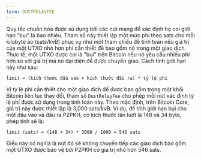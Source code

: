 ```yaml
---
term: DUSTRELAYFEE
---
```


Quy tắc chuẩn hóa được sử dụng bởi các nút mạng để xác định họ coi giới hạn "bụi" là bao nhiêu. Tham số này thiết lập một mức phí theo sats cho mỗi kilobyte ảo (sats/kvB) phục vụ như một tham chiếu để tính toán nếu giá trị của một UTXO nhỏ hơn phí cần thiết để bao gồm nó trong một giao dịch. Thực tế, một UTXO được coi là "bụi" trên Bitcoin nếu nó yêu cầu nhiều phí hơn so với giá trị mà nó đại diện để được chuyển giao. Cách tính giới hạn này như sau:

```text
limit = (kích thước đầu vào + kích thước đầu ra) * tỷ lệ phí
```

Vì tỷ lệ phí cần thiết cho một giao dịch để được bao gồm trong một khối Bitcoin liên tục thay đổi, tham số `DustRelayFee` cho phép mỗi nút xác định tỷ lệ phí được sử dụng trong tính toán này. Theo mặc định, trên Bitcoin Core, giá trị này được thiết lập là 3,000 sats/kvB. Ví dụ, để tính giới hạn bụi cho một đầu vào và đầu ra P2PKH, có kích thước lần lượt là 148 và 34 byte, phép tính sẽ là:

```text
limit (sats) = (148 + 34) * 3000 / 1000 = 546 sats
```

Điều này có nghĩa là nút đó sẽ không chuyển tiếp các giao dịch bao gồm một UTXO được bảo vệ bởi P2PKH có giá trị nhỏ hơn 546 sats.